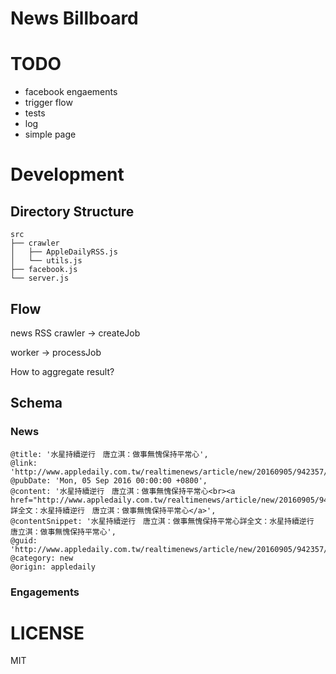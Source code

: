 # News Billboard

# TODO

* facebook engaements
* trigger flow
* tests
* log
* simple page

# Development

## Directory Structure

```
src
├── crawler               
│   ├── AppleDailyRSS.js
│   └── utils.js
├── facebook.js
└── server.js
```

## Flow

news RSS crawler -> createJob

worker -> processJob

How to aggregate result?

## Schema

### News

```
@title: '水星持續逆行　唐立淇：做事無愧保持平常心',
@link: 'http://www.appledaily.com.tw/realtimenews/article/new/20160905/942357//',
@pubDate: 'Mon, 05 Sep 2016 00:00:00 +0800',
@content: '水星持續逆行　唐立淇：做事無愧保持平常心<br><a href="http://www.appledaily.com.tw/realtimenews/article/new/20160905/942357/">詳全文：水星持續逆行　唐立淇：做事無愧保持平常心</a>',
@contentSnippet: '水星持續逆行　唐立淇：做事無愧保持平常心詳全文：水星持續逆行　唐立淇：做事無愧保持平常心',
@guid: 'http://www.appledaily.com.tw/realtimenews/article/new/20160905/942357//'
@category: new
@origin: appledaily
```

### Engagements


# LICENSE

MIT
